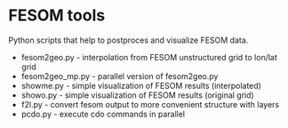 # FESOM tools

Python scripts that help to postproces and visualize FESOM data.


- fesom2geo.py    - interpolation from FESOM unstructured grid to lon/lat grid
- fesom2geo_mp.py - parallel version of fesom2geo.py
- showme.py       - simple visualization of FESOM results (interpolated)
- showo.py        - simple visualization of FESOM results (original grid)
- f2l.py          - convert fesom output to more convenient structure with layers
- pcdo.py         - execute cdo commands in parallel


